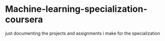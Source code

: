 # Machine-learning-specialization-coursera
just documenting the projects and assignments i make for the specialization

